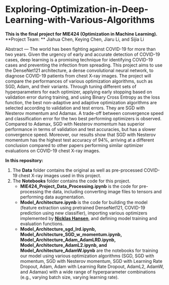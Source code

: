 # Exploring-Optimization-in-Deep-Learning-with-Various-Algorithms

**This is the final project for MIE424 (Optimization in Machine Learning).**
**Project Team: ** Jiahua Chen, Keying Chen, Jiaru Li, and Sijia Li

Abstract — The world has been fighting against COVID-19 for more than two years. Given the urgency of early and accurate detection of COVID-19 cases, deep learning is a promising technique for identifying COVID-19 cases and preventing the infection from spreading. This project aims to use the DenseNet121 architecture, a dense convolutional neural network, to diagnose COVID-19 patients from chest X-ray images. The project will compare the performances of various optimization algorithms, such as SGD, Adam, and their variants. Through tuning different sets of hyperparameters for each optimizer, applying early stopping based on validation error during training, and using Binary Cross Entropy as the loss function, the best non-adaptive and adaptive optimization algorithms are selected according to validation and test errors. They are SGD with Nesterov momentum and Adamax. A trade-off between convergence speed and classification error for the two best performing optimizers is observed. Compared to Adamax, SGD with Nesterov momentum has superior performance in terms of validation and test accuracies, but has a slower convergence speed. Moreover, our results show that SGD with Nesterov momentum has the highest test accuracy of 94%, arriving at a different conclusion compared to other papers performing similar optimizer evaluations on COVID-19 chest X-ray images.


**In this repository:**
1. The **Data** folder contains the original as well as pre-processed COVID-19 chest X-ray images used in this project.
2. The **Notebooks** folder contains the code for this project. 
    * **MIE424_Project_Data_Processing.ipynb** is the code for pre-processing the data, including converting image files to tensors and performing data augmentation. 
    * **Model_Architecture.ipynb** is the code for building the model (feature extraction using pretrained DenseNet121, COVID-19 prediction using new classifier), importing various optimizers implemented by [**Nicklas Hansen**](https://github.com/nicklashansen/neural-net-optimization), and defining model training and evaluation functions.
    * **Model_Architecture_sgd_lrd.ipynb, Model_Architecture_SGD_w_momentum.ipynb, Model_Architecture_Adam_AdamLRD.ipynb, Model_Architecture_AdamL2.ipynb, and Model_Architecture_AdamW.ipynb** are the notebooks for training our model using various optimization algorithms (SGD, SGD with momentum, SGD with Nesterov momentum, SGD with Learning Rate Dropout, Adam, Adam with Learning Rate Dropout, AdamL2, AdamW, and Adamax) with a wide range of hyperparameter combinations (e.g., varying batch size, varying learning rate). 
